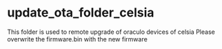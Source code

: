 # update_ota_folder_celsia
This folder is used to remote  upgrade of oraculo devices of celsia
Please overwrite the firmware.bin with the new firmware
